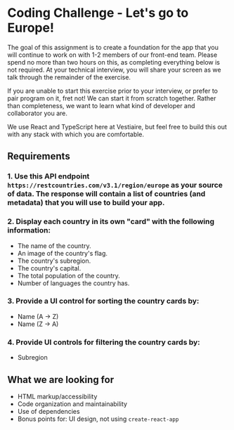# Coding Challenge - Let's go to Europe!

The goal of this assignment is to create a foundation for the app that you will continue to work on with 1-2 members of our front-end team. Please spend no more than two hours on this, as completing everything below is not required. At your technical interview, you will share your screen as we talk through the remainder of the exercise.

If you are unable to start this exercise prior to your interview, or prefer to pair program on it, fret not! We can start it from scratch together. Rather than completeness, we want to learn what kind of developer and collaborator you are. 

We use React and TypeScript here at Vestiaire, but feel free to build this out with any stack with which you are comfortable.

## Requirements

### 1. Use this API endpoint `https://restcountries.com/v3.1/region/europe` as your source of data. The response will contain a list of countries (and metadata) that you will use to build your app.

### 2. Display each country in its own "card" with the following information: 

- The name of the country.
- An image of the country's flag.
- The country's subregion.
- The country's capital.
- The total population of the country. 
- Number of languages the country has.

### 3. Provide a UI control for sorting the country cards by: 

- Name (A -> Z)
- Name (Z -> A)

### 4. Provide UI controls for filtering the country cards by: 
- Subregion

## What we are looking for

- HTML markup/accessibility
- Code organization and maintainability
- Use of dependencies
- Bonus points for: UI design, not using `create-react-app`